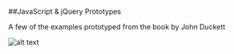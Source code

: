 ##JavaScript & jQuery Prototypes

A few of the examples prototyped from the book by John Duckett

![alt text](https://www.google.com/search?q=jon+duckett+javascript&espv=2&biw=1242&bih=585&source=lnms&tbm=isch&sa=X&ved=0ahUKEwiZ05676JjMAhWFLSYKHRMQDN4Q_AUIBygC&dpr=1.1#imgrc=1INnaTV9AiOFtM%3A "Interactive JavaScript and jQuery - John Duckett")